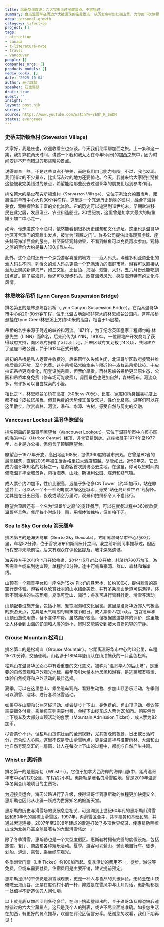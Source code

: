 ```yaml
---
title: 温哥华深度游：六大完美错过宝藏景点，不容错过！
summary: 盘点温哥华及周边六大被遗珠的宝藏景点，从历史渔村到壮丽山景，为你的下次旅程提供参考。
area: personal-growth
category: lifestyle
project: []
tags:
- attraction
- canada
- t-literature-note
- travel
- vancouver
people: []
companies_orgs: []
products_models: []
media_books: []
date: '2025-10-08'
author: 莊也雜談
speaker: 莊也雜談
draft: true
guest: ''
insight: ''
layout: post.njk
series: ''
source: https://www.youtube.com/watch?v=7E8h_K_SoDM
status: evergreen
---
```

### 史蒂夫斯顿渔村 (Steveston Village)

大家好，我是庄也，欢迎收看庄也杂谈。今天我们继续聊加西之旅。上一集和这一集，我打算花两天时间，讲述一下我和我太太在今年5月份的加西之旅中，因为时间安排不开而错过的那些精彩景点。

说得直白一些，不是这些景点不够美，而是我们自己能力有限。不过，我也发现，我们错过的不少景点，比实际去过的地方还要惊艳。今天，我就来给大家掰扯掰扯这些被我完美错过的景点，希望能给那些没去过温哥华的朋友们起到参考作用。

排名第六的是史蒂夫斯顿渔村（Steveston Village）。它位于列治文的西南角，距离温哥华市中心大约30分钟车程。这里是一个充满历史韵味的渔村，融合了海鲜美食、观鲸探险和丰富的文化体验。它的历史可以追溯到19世纪末，早期欧洲移民在此定居，发展渔业、农业和造船业。20世纪初，这里曾是加拿大最大的鲑鱼罐头加工中心之一。

如今，你走进这个小渔村，依然能看到很多历史建筑和文化遗址。这里也是温哥华地区非常热门的观鲸出发点，被誉为“观鲸之门”。许多公司提供出海观赏虎鲸、座头鲸等海洋巨兽的服务，甚至保证观鲸效果，不看到鲸鱼可以免费再次参加。观鲸之旅的票价大约是每人100加币左右。

此外，这个渔村还有一个深受游客喜爱的地方——渔人码头。与维多利亚商业化的渔人码头不同，列治文的渔人码头更像一个充满活力的海鲜市场。游客可以直接从渔船上购买新鲜海产，如三文鱼、比目鱼、海胆、螃蟹、大虾，五六月份还能吃到斑点虾。除了买海鲜，你还可以漫步码头，欣赏海港风光，感受海港特有的文化与风情。

### 林恩峡谷吊桥 (Lynn Canyon Suspension Bridge)

排名第五的是林恩峡谷吊桥（Lynn Canyon Suspension Bridge）。它距离温哥华市中心约20-30分钟车程，位于北温占地面积非常大的林恩峡谷公园内。这座吊桥悬挂在Lynn Creek林恩溪上方约50米的高度，相当于15层楼。

吊桥的名字来源于附近的峡谷和河流。1871年，为了纪念英国皇家工程师约翰·林恩先生（LINN）而命名，后来讹传为LYNN。1910年，一位房地产开发商为了获得政府支持，向区政府捐赠了5公顷土地，后来区政府又划拨了4公顷，共同建立了这座市政公园，并于1912年正式开放。

最初的吊桥是私人运营并收费的，后来因年久失修关闭，北温哥华区政府接管并维修后重新开放，至今免费。这座吊桥经常被拿来与附近的卡皮拉诺吊桥比较。卡皮拉诺吊桥更商业化，配套设施完善，但票价昂贵。而林恩峡谷吊桥更显原生态，公园和吊桥本身免费（停车场可能收费），周围景色也更加自然，森林密布，河流众多，有许多可以自由探索的小径。

相比之下，林恩峡谷吊桥在高度（50米 vs 70米）、长度、宽度和桥身摇晃程度上都不如卡皮拉诺吊桥。但其免费的优势使其备受欢迎，性价比极高。游客们可以在这里散步，欣赏森林、河流、瀑布、水潭、古树，感受自然与历史的交融。

### Vancouver Lookout 温哥华瞭望台

排名第四的是温哥华瞭望台（Vancouver Lookout）。它位于温哥华市中心核心区的海港中心（Harbor Center）楼顶，非常容易到达。这座楼建于1974年至1977年，本身是办公楼，但包含了顶层瞭望台。

瞭望台于1977年开放，高出地面168米，提供360度的城市景观。它曾是BC省的最高建筑，直到2009年被生活香格里拉大酒店超越。尽管如此，近50年来，它已成为温哥华知名的地标之一，是游客首次到访必去之地。在这里，你可以短时间内俯瞰温哥华全城景色，包括海港、山脉、斯坦利公园、煤港和煤气镇。

成人票价约21加币，性价比很高，远低于多伦多CN Tower（约45加币）。站在瞭望台上，可以从一个不一样的角度理解这座城市，感受“站在高处看世界”的胸怀。尤其是在日出日落、夜晚或晴空万里时，观景和拍照都令人不虚此行。

瞭望台顶层还有一个名为“温哥华之巅”的旋转餐厅，可以在就餐过程中360度欣赏温哥华景色。餐厅每小时旋转一圈，用餐体验独特，但价格不菲。

### Sea to Sky Gondola 海天缆车

排名第三的是海天缆车（Sea to Sky Gondola）。它距离温哥华市中心约60公里，车程52分钟，位于香农瀑布和斯阔米什之间。我之前听前同事推荐过，但因行程安排未能前往。后来有观众在评论区提及，我才深感遗憾。

海天缆车于2013年4月开始修建，2014年5月对公众开放，耗资约760万加币。游客需乘坐缆车到达山顶，单程约10分钟。途中可俯瞰豪湾、群山、森林和海岸线。

山顶有一个观景平台和一座名为“Sky Pilot”的悬索桥，长约100米，提供刺激的高空行走体验。游客可以欣赏壮丽的山水结合美景，并有多条高山步道可供选择，体验不同海拔的生态环境。夏季可登山、骑行；冬季可进行雪鞋行走、滑雪等活动。

山顶配套设施齐全，包括小屋、餐饮服务和文化展览。这里是温哥华近郊人气极高的旅游景点，尤其是天气晴朗的周末或节假日。成人票价72加币起，包含缆车和山顶设施使用费，但不含停车费。虽然票价较高，但根据旅游媒体的评价，这里能让人体会到山海的辽阔和人类的渺小，同时又能感受到被大自然包容的宁静。

### Grouse Mountain 松鸡山

排名第二的是松鸡山（Grouse Mountain）。它距离温哥华市中心约13公里，车程15-20分钟，交通便利。山名源于1894年登山队在山顶捕获的一只蓝色松鸡。

松鸡山在温哥华民众心中有着重要的文化意义，被称为“温哥华人的后山坡”，是重要的自然景观和户外观光地标。每年吸引大量本地居民和游客，是逃离城市喧嚣、体验自然视野和户外活动的最佳选择。

夏季，可以在这里登山、乘坐缆车观光、看野生动物、参加山顶游乐活动。冬季则可以滑雪、溜冰、进行各种冰雪活动。

如果只在山脚和公共区域活动，或者徒步上下山，是免费的。但山顶活动、餐饮等需要额外付费。乘坐缆车则需要付费，单程下山缆车成人票为20加币。购买包含上下缆车及大部分山顶活动的套票（Mountain Admission Ticket），成人票为82加币。

尽管票价不菲，但松鸡山提供壮丽的全景视野，尤其夜晚的夜景、日出或日落时分，景色动人心魄。这里不仅是登山滑雪地点，更是温哥华与温带雨林、大海和山地自然奇观交汇的一扇窗，让人在每次上下山的过程中，都能与自然产生共鸣。

### Whistler 惠斯勒

排名第一的是惠斯勒（Whistler）。它位于加拿大西海岸的海岸山脉中，距离温哥华市中心约120公里，车程约2小时。惠斯勒是著名的滑雪胜地，曾是2010年温哥华冬奥会山地项目的主赛场。

为迎接奥运会，海天公路进行了升级，使得温哥华到惠斯勒的旅程更加快捷安全。惠斯勒也因此从小镇一跃成为世界知名的旅游天堂。

惠斯勒的历史与滑雪场的发展息息相关，可追溯到上世纪60年代的惠斯勒山滑雪区和80年代的黑梳山滑雪区。1997年，两滑雪区合并，共享票务和基础设施，并通过索道连接。2007年至2008年建成的索道打破了多项世界纪录，使惠斯勒黑梳山成为北美乃至全球最著名的大型滑雪场之一。

除了冬季滑雪，惠斯勒也是一个大型度假区。惠斯勒村拥有完善的度假设施，包括旅馆、餐厅、商店和各种娱乐活动。夏季，游客可以登山、骑山地自行车、徒步、划船、游泳、露营、乘坐缆车观光。

冬季滑雪门票（Lift Ticket）约100加币起。夏季活动的费用不一，徒步、游泳等免费，但缆车需要付费。住宿费用是主要开销，建议提前预定。

惠斯勒提供的不仅仅是滑雪或观景，更是一种人与自然的共振体验。无论是在山顶俯瞰云海山谷，还是在度假村小酌一杯，抑或是在雪风中与山川对话，惠斯勒都是一处值得不断造访的人间仙境。

以上就是我从加西回到多伦多后，在网上搜索整理出的，关于温哥华及周边被我遗憾错过的六大宝藏景点。这只是我个人的列表，或许不尽全面或准确。如果您生活在加西，有更好的景点推荐，欢迎在评论区留言分享。感谢您的收看，我们下期再见！